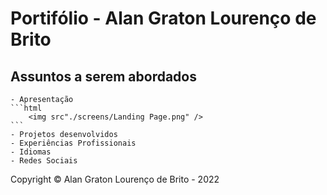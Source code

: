 # Portifólio - Alan Graton Lourenço de Brito
## Assuntos a serem abordados
    - Apresentação 
    ```html
        <img src"./screens/Landing Page.png" />
    ```
    - Projetos desenvolvidos
    - Experiências Profissionais
    - Idiomas
    - Redes Sociais
Copyright © Alan Graton Lourenço de Brito - 2022
